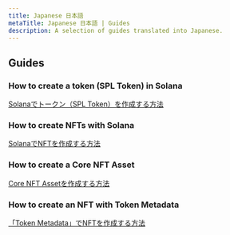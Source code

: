 ```yaml
---
title: Japanese 日本語
metaTitle: Japanese 日本語 | Guides
description: A selection of guides translated into Japanese.
---
```


## Guides

### How to create a token (SPL Token) in Solana
[Solanaでトークン（SPL Token）を作成する方法](https://developers.metaplex.com/)

### How to create NFTs with Solana
[SolanaでNFTを作成する方法](https://developers.metaplex.com/)

### How to create a Core NFT Asset
[Core NFT Assetを作成する方法](https://developers.metaplex.com/)

### How to create an NFT with Token Metadata
[「Token Metadata」でNFTを作成する方法](https://developers.metaplex.com/)
